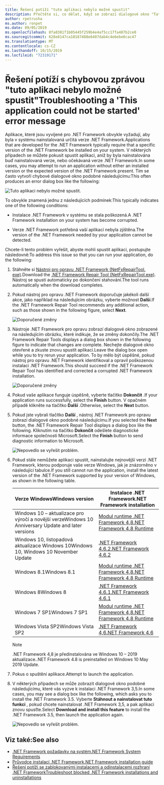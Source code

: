 ```yaml
---
title: Řešení potíží "tuto aplikaci nebylo možné spustit"
description: Přečtěte si, co dělat, když se zobrazí dialogové okno "Tato aplikace se nedá spustit".
author: rpetrusha
ms.author: ronpet
ms.date: 09/05/2019
ms.openlocfilehash: 8fa8381f1b05445f259b4e4af5cc17fa487b2ce0
ms.sourcegitcommit: 628e8147ca10187488e6407dab4c4e6ebe0cac47
ms.translationtype: MT
ms.contentlocale: cs-CZ
ms.lasthandoff: 10/15/2019
ms.locfileid: "72319171"
---
```

# <a name="troubleshooting-a-this-application-could-not-be-started-error-message"></a><span data-ttu-id="ddf1d-103">Řešení potíží s chybovou zprávou "tuto aplikaci nebylo možné spustit"</span><span class="sxs-lookup"><span data-stu-id="ddf1d-103">Troubleshooting a 'This application could not be started' error message</span></span>

<span data-ttu-id="ddf1d-104">Aplikace, které jsou vyvíjené pro .NET Framework obvykle vyžadují, aby byla v systému nainstalovaná určitá verze .NET Framework.</span><span class="sxs-lookup"><span data-stu-id="ddf1d-104">Applications that are developed for the .NET Framework typically require that a specific version of the .NET Framework be installed on your system.</span></span> <span data-ttu-id="ddf1d-105">V některých případech se můžete pokusit spustit aplikaci, aniž by byla nainstalována buď nainstalovaná verze, nebo očekávaná verze .NET Framework.</span><span class="sxs-lookup"><span data-stu-id="ddf1d-105">In some cases, you may attempt to run an application without either an installed version or the expected version of the .NET Framework present.</span></span> <span data-ttu-id="ddf1d-106">Tím se často vytvoří chybové dialogové okno podobné následujícímu:</span><span class="sxs-lookup"><span data-stu-id="ddf1d-106">This often produces an error dialog box like the following:</span></span>

![Tuto aplikaci nebylo možné spustit.](media/application-not-started/app-could-not-be-started.png)

<span data-ttu-id="ddf1d-108">To obvykle znamená jednu z následujících podmínek:</span><span class="sxs-lookup"><span data-stu-id="ddf1d-108">This typically indicates one of the following conditions:</span></span>

- <span data-ttu-id="ddf1d-109">Instalace .NET Framework v systému se stala poškozená.</span><span class="sxs-lookup"><span data-stu-id="ddf1d-109">A .NET Framework installation on your system has become corrupted.</span></span>

- <span data-ttu-id="ddf1d-110">Verze .NET Framework potřebná vaší aplikací nebyla zjištěna.</span><span class="sxs-lookup"><span data-stu-id="ddf1d-110">The version of the .NET Framework needed by your application cannot be detected.</span></span>

<span data-ttu-id="ddf1d-111">Chcete-li tento problém vyřešit, abyste mohli spustit aplikaci, postupujte následovně:</span><span class="sxs-lookup"><span data-stu-id="ddf1d-111">To address this issue so that you can run your application, do the following:</span></span>

1. <span data-ttu-id="ddf1d-112">Stáhněte si [Nástroj pro opravu .NET Framework (NetFxRepairTool. exe)](https://www.microsoft.com/download/details.aspx?id=30135).</span><span class="sxs-lookup"><span data-stu-id="ddf1d-112">Download the [.NET Framework Repair Tool (NetFxRepairTool.exe)](https://www.microsoft.com/download/details.aspx?id=30135).</span></span> <span data-ttu-id="ddf1d-113">Nástroj se spustí automaticky po dokončení stahování.</span><span class="sxs-lookup"><span data-stu-id="ddf1d-113">The tool runs automatically when the download completes.</span></span>

1. <span data-ttu-id="ddf1d-114">Pokud nástroj pro opravu .NET Framework doporučuje jakékoli další akce, jako například na následujícím obrázku, vyberte možnost **Další**.</span><span class="sxs-lookup"><span data-stu-id="ddf1d-114">If the .NET Framework Repair Tool recommends any additional action, such as those shown in the following figure, select **Next**.</span></span>

   ![Doporučené změny](media/application-not-started/repair-tool-recommended-changes.png)

1. <span data-ttu-id="ddf1d-116">Nástroje .NET Framework pro opravu zobrazí dialogové okno zobrazené na následujícím obrázku, které indikuje, že se změny dokončily.</span><span class="sxs-lookup"><span data-stu-id="ddf1d-116">The .NET Framework Repair Tools displays a dialog box shown in the following figure to indicate that changes are complete.</span></span> <span data-ttu-id="ddf1d-117">Nechejte dialogové okno otevřené a zkuste znovu spustit aplikaci.</span><span class="sxs-lookup"><span data-stu-id="ddf1d-117">Leave the dialog box open while you to try rerun your application.</span></span> <span data-ttu-id="ddf1d-118">To by mělo být úspěšné, pokud nástroj pro opravu .NET Framework identifikoval a opravil poškozenou instalaci .NET Framework.</span><span class="sxs-lookup"><span data-stu-id="ddf1d-118">This should succeed if the .NET Framework Repair Tool has identified and corrected a corrupted .NET Framework installation.</span></span>

   ![Doporučené změny](media/application-not-started/repair-tool-changes-complete.png)

1. <span data-ttu-id="ddf1d-120">Pokud vaše aplikace funguje úspěšně, vyberte tlačítko **Dokončit** .</span><span class="sxs-lookup"><span data-stu-id="ddf1d-120">If your application runs successfully, select the **Finish** button.</span></span> <span data-ttu-id="ddf1d-121">V opačném případě klikněte na tlačítko **Další** .</span><span class="sxs-lookup"><span data-stu-id="ddf1d-121">Otherwise, select the **Next** button.</span></span>

1. <span data-ttu-id="ddf1d-122">Pokud jste vybrali tlačítko **Další** , nástroj .NET Framework pro opravu zobrazí dialogové okno podobné následujícímu.</span><span class="sxs-lookup"><span data-stu-id="ddf1d-122">If you selected the **Next** button, the .NET Framework Repair Tool displays a dialog box like the following.</span></span> <span data-ttu-id="ddf1d-123">Kliknutím na tlačítko **Dokončit** odešlete diagnostické informace společnosti Microsoft.</span><span class="sxs-lookup"><span data-stu-id="ddf1d-123">Select the **Finish** button to send diagnostic information to Microsoft.</span></span>

   ![Nepovedlo se vyřešit problém.](media/application-not-started/repair-tool-no-resolution.png)

1. <span data-ttu-id="ddf1d-125">Pokud stále nemůžete aplikaci spustit, nainstalujte nejnovější verzi .NET Framework, kterou podporuje vaše verze Windows, jak je znázorněno v následující tabulce.</span><span class="sxs-lookup"><span data-stu-id="ddf1d-125">If you still cannot run the application, install the latest version of the .NET Framework supported by your version of Windows, as shown in the following table.</span></span>

   |<span data-ttu-id="ddf1d-126">Verze Windows</span><span class="sxs-lookup"><span data-stu-id="ddf1d-126">Windows version</span></span>|<span data-ttu-id="ddf1d-127">Instalace .NET Framework</span><span class="sxs-lookup"><span data-stu-id="ddf1d-127">.NET Framework installation</span></span>|
   |---|---|
   |<span data-ttu-id="ddf1d-128">Windows 10 – aktualizace pro výročí a novější verze</span><span class="sxs-lookup"><span data-stu-id="ddf1d-128">Windows 10 Anniversary Update and later versions</span></span>|[<span data-ttu-id="ddf1d-129">Modul runtime .NET Framework 4,8</span><span class="sxs-lookup"><span data-stu-id="ddf1d-129">.NET Framework 4.8 Runtime</span></span>](https://dotnet.microsoft.com/download/dotnet-framework/net48)|
   |<span data-ttu-id="ddf1d-130">Windows 10, listopadová aktualizace Windows 10</span><span class="sxs-lookup"><span data-stu-id="ddf1d-130">Windows 10, Windows 10 November Update</span></span>|[<span data-ttu-id="ddf1d-131">.NET Framework 4.6.2</span><span class="sxs-lookup"><span data-stu-id="ddf1d-131">.NET Framework 4.6.2</span></span>](https://www.microsoft.com/download/details.aspx?id=53345)|
   |<span data-ttu-id="ddf1d-132">Windows 8.1</span><span class="sxs-lookup"><span data-stu-id="ddf1d-132">Windows 8.1</span></span>|[<span data-ttu-id="ddf1d-133">Modul runtime .NET Framework 4,8</span><span class="sxs-lookup"><span data-stu-id="ddf1d-133">.NET Framework 4.8 Runtime</span></span>](https://dotnet.microsoft.com/download/dotnet-framework/net48)|
   |<span data-ttu-id="ddf1d-134">Windows 8</span><span class="sxs-lookup"><span data-stu-id="ddf1d-134">Windows 8</span></span>|[<span data-ttu-id="ddf1d-135">.NET Framework 4.6.1</span><span class="sxs-lookup"><span data-stu-id="ddf1d-135">.NET Framework 4.6.1</span></span>](https://www.microsoft.com/download/details.aspx?id=49981)|
   |<span data-ttu-id="ddf1d-136">Windows 7 SP1</span><span class="sxs-lookup"><span data-stu-id="ddf1d-136">Windows 7 SP1</span></span>|[<span data-ttu-id="ddf1d-137">Modul runtime .NET Framework 4,8</span><span class="sxs-lookup"><span data-stu-id="ddf1d-137">.NET Framework 4.8 Runtime</span></span>](https://dotnet.microsoft.com/download/dotnet-framework/net48)|
   |<span data-ttu-id="ddf1d-138">Windows Vista SP2</span><span class="sxs-lookup"><span data-stu-id="ddf1d-138">Windows Vista SP2</span></span>|[<span data-ttu-id="ddf1d-139">.NET Framework 4,6</span><span class="sxs-lookup"><span data-stu-id="ddf1d-139">.NET Framework 4.6</span></span>](https://www.microsoft.com/download/details.aspx?id=48130)|

   > [!NOTE]
   > <span data-ttu-id="ddf1d-140">.NET Framework 4,8 je předinstalována ve Windows 10 – 2019 aktualizace.</span><span class="sxs-lookup"><span data-stu-id="ddf1d-140">.NET Framework 4.8 is preinstalled on Windows 10 May 2019 Update.</span></span>

1. <span data-ttu-id="ddf1d-141">Pokus o spuštění aplikace.</span><span class="sxs-lookup"><span data-stu-id="ddf1d-141">Attempt to launch the application.</span></span>

1. <span data-ttu-id="ddf1d-142">V některých případech se může zobrazit dialogové okno podobné následujícímu, které vás vyzve k instalaci .NET Framework 3,5.</span><span class="sxs-lookup"><span data-stu-id="ddf1d-142">In some cases, you may see a dialog box like the following, which asks you to install the .NET Framework 3.5.</span></span> <span data-ttu-id="ddf1d-143">Vyberte **Stáhnout a nainstalovat tuto funkci** , pokud chcete nainstalovat .NET Framework 3,5, a pak aplikaci znovu spusťte.</span><span class="sxs-lookup"><span data-stu-id="ddf1d-143">Select **Download and install this feature** to install the .NET Framework 3.5, then launch the application again.</span></span>

   ![Nepovedlo se vyřešit problém.](media/application-not-started/install-3-5.png)

## <a name="see-also"></a><span data-ttu-id="ddf1d-145">Viz také:</span><span class="sxs-lookup"><span data-stu-id="ddf1d-145">See also</span></span>

- [<span data-ttu-id="ddf1d-146">.NET Framework požadavky na systém</span><span class="sxs-lookup"><span data-stu-id="ddf1d-146">.NET Framework System Requirements</span></span>](../get-started/system-requirements.md)
- [<span data-ttu-id="ddf1d-147">Průvodce instalací .NET Framework</span><span class="sxs-lookup"><span data-stu-id="ddf1d-147">.NET Framework installation guide</span></span>](index.md)
- [<span data-ttu-id="ddf1d-148">Řešení potíží se zablokovanými instalacemi a odinstalacemi rozhraní .NET Framework</span><span class="sxs-lookup"><span data-stu-id="ddf1d-148">Troubleshoot blocked .NET Framework installations and uninstallations</span></span>](troubleshoot-blocked-installations-and-uninstallations.md)
